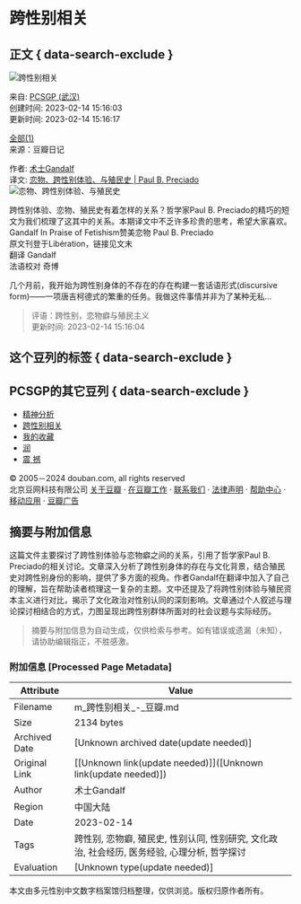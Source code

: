 # 跨性别相关

## 正文 { data-search-exclude }


![跨性别相关](https://img1.doubanio.com/view/elanor_image/raw/public/7R7TU7SP.jpg)

来自: [PCSGP (武汉)](https://www.douban.com/people/204796318/)  
创建时间: 2023-02-14 15:16:03  
更新时间: 2023-02-14 15:16:17  

[全部(1)](https://www.douban.com/doulist/154037262/)  
来源：豆瓣日记  

作者: [术士Gandalf](https://www.douban.com/people/gandalfmellyrn/)  
译文: [恋物、跨性别体验、与殖民史 | Paul B. Preciado](https://www.douban.com/note/844036504/)  
![恋物、跨性别体验、与殖民史](https://img1.doubanio.com/view/note/small/public/p92484879.webp)

跨性别体验、恋物、殖民史有着怎样的关系？哲学家Paul B. Preciado的精巧的短文为我们梳理了这其中的关系。本期译文中不乏许多珍贵的思考，希望大家喜欢。  
Gandalf In Praise of Fetishism赞美恋物 Paul B. Preciado  
原文刊登于Libération，链接见文末  
翻译 Gandalf  
法语校对 奇博  

几个月前，我开始为跨性别身体的不存在的存在构建一套话语形式(discursive form)——一项唐吉柯德式的繁重的任务。我做这件事情并非为了某种无私...

> 评语：跨性别，恋物癖与殖民主义  
> 更新时间: 2023-02-14 15:16:04  

## 这个豆列的标签   { data-search-exclude }
## PCSGP的其它豆列   { data-search-exclude }

- [精神分析](https://www.douban.com/doulist/154037267/)
- [跨性别相关](https://www.douban.com/doulist/154037262/)
- [我的收藏](https://www.douban.com/doulist/120214977/)
- [润](https://www.douban.com/doulist/146559268/)
- [震 撼](https://www.douban.com/doulist/134123637/)

© 2005－2024 douban.com, all rights reserved  
北京豆网科技有限公司 [关于豆瓣](https://www.douban.com/about) · [在豆瓣工作](https://www.douban.com/jobs) · [联系我们](https://www.douban.com/about?topic=contactus) · [法律声明](https://www.douban.com/about/legal) · [帮助中心](https://help.douban.com/?app=main) · [移动应用](https://www.douban.com/doubanapp/) · [豆瓣广告](https://www.douban.com/partner/)
<!-- tcd_original_link https://m.douban.com/doulist/154037262/ -->


## 摘要与附加信息

<!-- tcd_abstract -->
这篇文件主要探讨了跨性别体验与恋物癖之间的关系，引用了哲学家Paul B. Preciado的相关讨论。文章深入分析了跨性别身体的存在与文化背景，结合殖民史对跨性别身份的影响，提供了多方面的视角。作者Gandalf在翻译中加入了自己的理解，旨在帮助读者梳理这一复杂的主题。文中还提及了将跨性别体验与殖民资本主义进行对比，揭示了文化政治对性别认同的深刻影响。文章通过个人叙述与理论探讨相结合的方式，力图呈现出跨性别群体所面对的社会议题与实际经历。
<!-- tcd_abstract_end -->

> 摘要与附加信息为自动生成，仅供检索与参考。如有错误或遗漏（未知），请协助编辑指正，不胜感激。

### 附加信息 [Processed Page Metadata]

| Attribute       | Value                                  |
|-----------------|----------------------------------------|
| Filename        | m_跨性别相关_-_豆瓣.md                             |
| Size            | 2134 bytes                           |
| Archived Date   | [Unknown archived date(update needed)]                             |
| Original Link   | [[Unknown link(update needed)]]([Unknown link(update needed)])                       |
| Author          | 术士Gandalf                               |
| Region          | 中国大陆                               |
| Date            | 2023-02-14                                 |
| Tags            | 跨性别, 恋物癖, 殖民史, 性别认同, 性别研究, 文化政治, 社会经历, 医务经验, 心理分析, 哲学探讨                                 |
| Evaluation            | [Unknown type(update needed)]                                 |
<!-- tcd_table_end -->

本文由多元性别中文数字档案馆归档整理，仅供浏览。版权归原作者所有。
